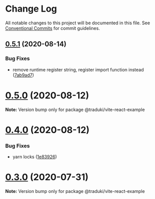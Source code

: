 # Change Log

All notable changes to this project will be documented in this file.
See [Conventional Commits](https://conventionalcommits.org) for commit guidelines.

## [0.5.1](https://github.com/havelaer/traduki/compare/v0.5.0...v0.5.1) (2020-08-14)


### Bug Fixes

* remove runtime register string, register import function instead ([7ab9ad7](https://github.com/havelaer/traduki/commit/7ab9ad7354dc5351024363e9c43369875b755020))





# [0.5.0](https://github.com/havelaer/traduki/compare/v0.4.0...v0.5.0) (2020-08-12)

**Note:** Version bump only for package @traduki/vite-react-example





# [0.4.0](https://github.com/havelaer/traduki/compare/v0.3.0...v0.4.0) (2020-08-12)


### Bug Fixes

* yarn locks ([1e83926](https://github.com/havelaer/traduki/commit/1e83926c2dcae493d9f08da4413447f2180dcf51))





# [0.3.0](https://github.com/havelaer/traduki/compare/v0.2.8...v0.3.0) (2020-07-31)

**Note:** Version bump only for package @traduki/vite-react-example

